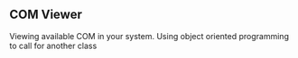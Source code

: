## COM Viewer

Viewing available COM in your system. Using object oriented programming to call for another class
